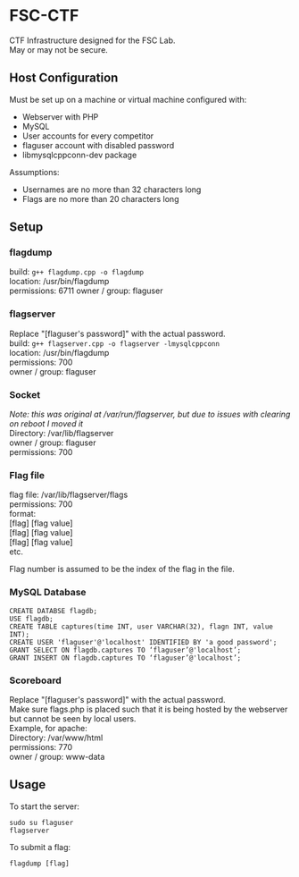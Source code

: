 # FSC-CTF
CTF Infrastructure designed for the FSC Lab.  
May or may not be secure.

## Host Configuration
Must be set up on a machine or virtual machine configured with:
- Webserver with PHP
- MySQL
- User accounts for every competitor
- flaguser account with disabled password
- libmysqlcppconn-dev package

Assumptions:
- Usernames are no more than 32 characters long
- Flags are no more than 20 characters long

## Setup
### flagdump
build: `g++ flagdump.cpp -o flagdump`  
location: /usr/bin/flagdump  
permissions: 6711
owner / group: flaguser

### flagserver
Replace "[flaguser's password]" with the actual password.  
build: `g++ flagserver.cpp -o flagserver -lmysqlcppconn`  
location: /usr/bin/flagdump  
permissions: 700  
owner / group: flaguser

### Socket
_Note: this was original at /var/run/flagserver, but due to issues with clearing on reboot I moved it_  
Directory: /var/lib/flagserver  
owner / group: flaguser  
permissions: 700  

### Flag file
flag file: /var/lib/flagserver/flags  
permissions: 700  
format:  
[flag] [flag value]  
[flag] [flag value]  
[flag] [flag value]  
etc.

Flag number is assumed to be the index of the flag in the file.

### MySQL Database
```
CREATE DATABSE flagdb;
USE flagdb;
CREATE TABLE captures(time INT, user VARCHAR(32), flagn INT, value INT);
CREATE USER 'flaguser'@'localhost' IDENTIFIED BY 'a good password';
GRANT SELECT ON flagdb.captures TO ‘flaguser’@'localhost’;
GRANT INSERT ON flagdb.captures TO ‘flaguser’@'localhost’;
```

### Scoreboard
Replace "[flaguser's password]" with the actual password.  
Make sure flags.php is placed such that it is being hosted by the webserver but cannot be seen by local users.  
Example, for apache:  
Directory: /var/www/html  
permissions: 770  
owner / group: www-data  

## Usage
To start the server:
```
sudo su flaguser
flagserver
```
To submit a flag:
```
flagdump [flag]
```

